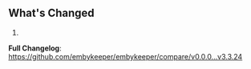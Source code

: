 ## What's Changed

1.

**Full Changelog**: https://github.com/embykeeper/embykeeper/compare/v0.0.0...v3.3.24
